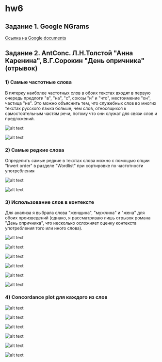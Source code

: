 # hw6
## Задание 1. Google NGrams
[Ссылка на Google documents](https://docs.google.com/document/d/1XCrqEOeoDev5_dozMkUiyOqQgRWdTbLXvvzYemA8f8o/edit)

## Задание 2. AntConc. Л.Н.Толстой "Анна Каренина", В.Г.Сорокин "День опричника" (отрывок)
### 1) Самые частотные слова
В пятерку наиболее частотных слов в обоих текстах входят в первую очередь предлоги "в", "на", "с", союзы "и" и "что", местоимение "он", частица "не". Это можно объяснить тем, что служебных слов во многих текстах русского языка больше, чем слов, относящихся к самостоятельным частям речи, потому что они служат для связи слов и предложений. 

![alt text](https://github.com/Kvitko/hw6/blob/master/2018-04-08_15-10-23.png)

![alt text](https://github.com/Kvitko/hw6/blob/master/2018-04-08_14-03-11.png)

### 2) Самые редкие слова
Определить самые редкие в текстах слова можно с помощью опции "Invert order" в разделе "Wordlist" при сортировке по частотности употребления

![alt text](https://github.com/Kvitko/hw6/blob/master/2018-04-08_15-20-31.png)

![alt text](https://github.com/Kvitko/hw6/blob/master/2018-04-08_15-06-25.png)

### 3) Использование слов в контексте
Для анализа я выбрала слова "женщина", "мужчина" и "жена" для обоих произведений (однако, я рассматриваю лишь отрывок романа "День опричника", что несколько осложняет оценку контекста употребления того или иного слова). 

![alt text](https://github.com/Kvitko/hw6/blob/master/2018-04-08_15-44-37.png)

![alt text](https://github.com/Kvitko/hw6/blob/master/2018-04-08_15-45-40.png)

![alt text](https://github.com/Kvitko/hw6/blob/master/2018-04-08_15-46-37.png)

![alt text](https://github.com/Kvitko/hw6/blob/master/2018-04-08_15-49-49.png)

![alt text](https://github.com/Kvitko/hw6/blob/master/2018-04-08_15-51-23.png)

![alt text](https://github.com/Kvitko/hw6/blob/master/2018-04-08_15-50-57.png)

### 4) Concordance plot для каждого из слов

![alt text](https://github.com/Kvitko/hw6/blob/master/2018-04-08_15-48-17.png)

![alt text](https://github.com/Kvitko/hw6/blob/master/2018-04-08_15-48-59.png)

![alt text](https://github.com/Kvitko/hw6/blob/master/2018-04-08_15-47-38.png)

![alt text](https://github.com/Kvitko/hw6/blob/master/2018-04-08_15-50-08.png)

![alt text](https://github.com/Kvitko/hw6/blob/master/2018-04-08_15-51-44.png)

![alt text](https://github.com/Kvitko/hw6/blob/master/2018-04-08_15-50-32.png)
